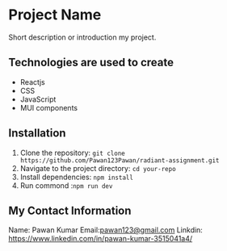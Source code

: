 # Project Name

Short description or introduction my project.

## Technologies are used to create

- Reactjs
- CSS
- JavaScript
- MUI components


## Installation

1. Clone the repository: `git clone https://github.com/Pawan123Pawan/radiant-assignment.git`
2. Navigate to the project directory: `cd your-repo`
3. Install dependencies: `npm install`
4. Run commond :`npm run dev`

## My Contact Information
Name: Pawan Kumar
Email:pawan123@gmail.com
Linkdin: https://www.linkedin.com/in/pawan-kumar-3515041a4/

